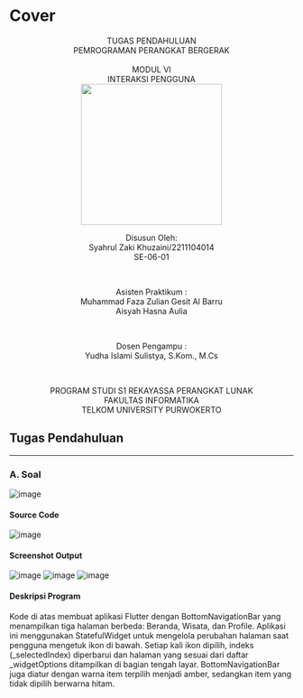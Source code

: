 # Cover 
<div align="center">
TUGAS PENDAHULUAN <br>
PEMROGRAMAN PERANGKAT BERGERAK <br>
<br>
MODUL VI <br>
INTERAKSI PENGGUNA <br>

<img src="https://lac.telkomuniversity.ac.id/wp-content/uploads/2021/01/cropped-1200px-Telkom_University_Logo.svg-270x270.png" width="250px">

<br>

Disusun Oleh: <br>
Syahrul Zaki Khuzaini/2211104014 <br>
SE-06-01 <br>

<br>

Asisten Praktikum : <br>
Muhammad Faza Zulian Gesit Al Barru <br>
Aisyah Hasna Aulia <br>

<br>

Dosen Pengampu : <br>
Yudha Islami Sulistya, S.Kom., M.Cs <br>

<br>

PROGRAM STUDI S1 REKAYASSA PERANGKAT LUNAK <br>
FAKULTAS INFORMATIKA <br> 
TELKOM UNIVERSITY PURWOKERTO <br>

</div>

## Tugas Pendahuluan
---

### A. Soal <br>
![image](img/soal.png)
<br>


#### Source Code <br>
   
![image](img/code.png)
<br>

#### Screenshot Output<br>

![image](img/outputberanda.png)
![image](img/outputwisata.png)
![image](img/outputprofil.png)
<br>

#### Deskripsi Program <br>
Kode di atas membuat aplikasi Flutter dengan BottomNavigationBar yang menampilkan tiga halaman berbeda: Beranda, Wisata, dan Profile. Aplikasi ini menggunakan StatefulWidget untuk mengelola perubahan halaman saat pengguna mengetuk ikon di bawah. Setiap kali ikon dipilih, indeks (_selectedIndex) diperbarui dan halaman yang sesuai dari daftar _widgetOptions ditampilkan di bagian tengah layar. BottomNavigationBar juga diatur dengan warna item terpilih menjadi amber, sedangkan item yang tidak dipilih berwarna hitam.